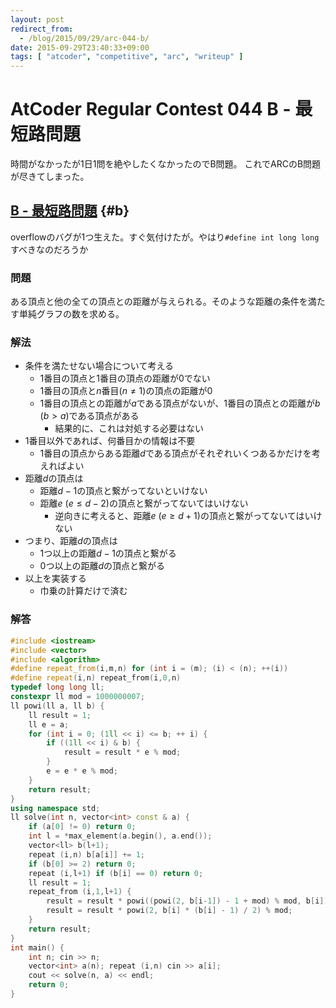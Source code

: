 ```yaml
---
layout: post
redirect_from:
  - /blog/2015/09/29/arc-044-b/
date: 2015-09-29T23:40:33+09:00
tags: [ "atcoder", "competitive", "arc", "writeup" ]
---
```


# AtCoder Regular Contest 044 B - 最短路問題

時間がなかったが1日1問を絶やしたくなかったのでB問題。
これでARCのB問題が尽きてしまった。

<!-- more -->

## [B - 最短路問題](https://beta.atcoder.jp/contests/arc044/tasks/arc044_b) {#b}

overflowのバグが1つ生えた。すぐ気付けたが。やはり`#define int long long`すべきなのだろうか

### 問題

ある頂点と他の全ての頂点との距離が与えられる。そのような距離の条件を満たす単純グラフの数を求める。

### 解法

-   条件を満たせない場合について考える
    -   1番目の頂点と1番目の頂点の距離が0でない
    -   1番目の頂点と$n$番目($n \neq 1$)の頂点の距離が0
    -   1番目の頂点との距離が$a$である頂点がないが、1番目の頂点との距離が$b$ ($b > a$)である頂点がある
        -   結果的に、これは対処する必要はない
-   1番目以外であれば、何番目かの情報は不要
    -   1番目の頂点からある距離$d$である頂点がそれぞれいくつあるかだけを考えればよい
-   距離$d$の頂点は
    -   距離$d-1$の頂点と繋がってないといけない
    -   距離$e$ ($e \le d-2$)の頂点と繋がってないてはいけない
        -   逆向きに考えると、距離$e$ ($e \ge d+1$)の頂点と繋がってないてはいけない
-   つまり、距離$d$の頂点は
    -   1つ以上の距離$d-1$の頂点と繋がる
    -   0つ以上の距離$d$の頂点と繋がる
-   以上を実装する
    -   巾乗の計算だけで済む

### 解答

``` c++
#include <iostream>
#include <vector>
#include <algorithm>
#define repeat_from(i,m,n) for (int i = (m); (i) < (n); ++(i))
#define repeat(i,n) repeat_from(i,0,n)
typedef long long ll;
constexpr ll mod = 1000000007;
ll powi(ll a, ll b) {
    ll result = 1;
    ll e = a;
    for (int i = 0; (1ll << i) <= b; ++ i) {
        if ((1ll << i) & b) {
            result = result * e % mod;
        }
        e = e * e % mod;
    }
    return result;
}
using namespace std;
ll solve(int n, vector<int> const & a) {
    if (a[0] != 0) return 0;
    int l = *max_element(a.begin(), a.end());
    vector<ll> b(l+1);
    repeat (i,n) b[a[i]] += 1;
    if (b[0] >= 2) return 0;
    repeat (i,l+1) if (b[i] == 0) return 0;
    ll result = 1;
    repeat_from (i,1,l+1) {
        result = result * powi((powi(2, b[i-1]) - 1 + mod) % mod, b[i]) % mod;
        result = result * powi(2, b[i] * (b[i] - 1) / 2) % mod;
    }
    return result;
}
int main() {
    int n; cin >> n;
    vector<int> a(n); repeat (i,n) cin >> a[i];
    cout << solve(n, a) << endl;
    return 0;
}
```
